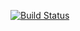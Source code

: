 [![Build Status](https://travis-ci.org/ИМЯ_ПОЛЬЗОВАТЕЛЯ/lab6.svg?branch=master)](https://travis-ci.org/agamestra/lab6)
